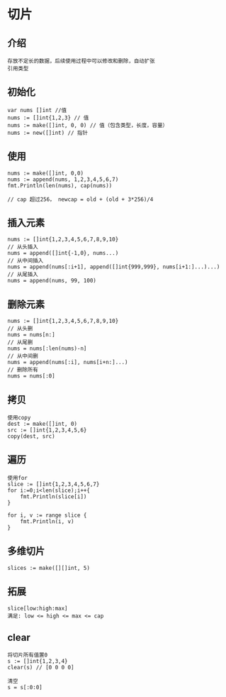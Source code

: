 # 切片

## 介绍
    存放不定长的数据，后续使用过程中可以修改和删除，自动扩张
    引用类型

## 初始化

    var nums []int //值
    nums := []int{1,2,3} // 值
    nums := make([]int, 0, 0) // 值（包含类型，长度，容量）
    nums := new([]int) // 指针

## 使用
    nums := make([]int, 0,0)
    nums := append(nums, 1,2,3,4,5,6,7)
    fmt.Println(len(nums), cap(nums))
    
    // cap 超过256， newcap = old + (old + 3*256)/4

## 插入元素
    nums := []int{1,2,3,4,5,6,7,8,9,10}
    // 从头插入
    nums = append([]int{-1,0}, nums...)
    // 从中间插入
    nums = append(nums[:i+1], append([]int{999,999}, nums[i+1:]...)...)
    // 从尾插入
    nums = append(nums, 99, 100)

## 删除元素
    nums := []int{1,2,3,4,5,6,7,8,9,10}
    // 从头删
    nums = nums[n:]
    // 从尾删
    nums = nums[:len(nums)-n]
    // 从中间删
    nums = append(nums[:i], nums[i+n:]...)
    // 删除所有
    nums = nums[:0]

## 拷贝
    使用copy
    dest := make([]int, 0)
    src := []int{1,2,3,4,5,6}
    copy(dest, src)


## 遍历
    使用for
    slice := []int{1,2,3,4,5,6,7}
    for i:=0;i<len(slice);i++{
        fmt.Println(slice[i])
    }

    for i, v := range slice {
        fmt.Println(i, v)
    }
    

## 多维切片
    slices := make([][]int, 5)

## 拓展
    slice[low:high:max]
    满足: low <= high <= max <= cap

## clear
    将切片所有值置0
    s := []int{1,2,3,4}
    clear(s) // [0 0 0 0]

    清空
    s = s[:0:0]

    